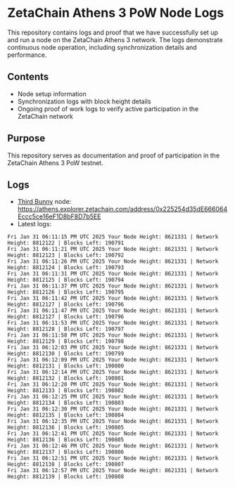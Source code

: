 # ZetaChain Athens 3 PoW Node Logs
This repository contains logs and proof that we have successfully set up and run a node on the ZetaChain Athens 3 network. The logs demonstrate continuous node operation, including synchronization details and performance.

## Contents
- Node setup information
- Synchronization logs with block height details
- Ongoing proof of work logs to verify active participation in the ZetaChain network

## Purpose
This repository serves as documentation and proof of participation in the ZetaChain Athens 3 PoW testnet.

## Logs

- [Third Bunny](https://thirdbunny.xyz/) node: https://athens.explorer.zetachain.com/address/0x225254d35dE666064Eccc5ce16eF1D8bF8D7b5EE
- Latest logs:
```
Fri Jan 31 06:11:15 PM UTC 2025 Your Node Height: 8621331 | Network Height: 8812122 | Blocks Left: 190791
Fri Jan 31 06:11:21 PM UTC 2025 Your Node Height: 8621331 | Network Height: 8812123 | Blocks Left: 190792
Fri Jan 31 06:11:26 PM UTC 2025 Your Node Height: 8621331 | Network Height: 8812124 | Blocks Left: 190793
Fri Jan 31 06:11:31 PM UTC 2025 Your Node Height: 8621331 | Network Height: 8812125 | Blocks Left: 190794
Fri Jan 31 06:11:37 PM UTC 2025 Your Node Height: 8621331 | Network Height: 8812126 | Blocks Left: 190795
Fri Jan 31 06:11:42 PM UTC 2025 Your Node Height: 8621331 | Network Height: 8812127 | Blocks Left: 190796
Fri Jan 31 06:11:47 PM UTC 2025 Your Node Height: 8621331 | Network Height: 8812127 | Blocks Left: 190796
Fri Jan 31 06:11:53 PM UTC 2025 Your Node Height: 8621331 | Network Height: 8812128 | Blocks Left: 190797
Fri Jan 31 06:11:58 PM UTC 2025 Your Node Height: 8621331 | Network Height: 8812129 | Blocks Left: 190798
Fri Jan 31 06:12:03 PM UTC 2025 Your Node Height: 8621331 | Network Height: 8812130 | Blocks Left: 190799
Fri Jan 31 06:12:09 PM UTC 2025 Your Node Height: 8621331 | Network Height: 8812131 | Blocks Left: 190800
Fri Jan 31 06:12:14 PM UTC 2025 Your Node Height: 8621331 | Network Height: 8812132 | Blocks Left: 190801
Fri Jan 31 06:12:20 PM UTC 2025 Your Node Height: 8621331 | Network Height: 8812133 | Blocks Left: 190802
Fri Jan 31 06:12:25 PM UTC 2025 Your Node Height: 8621331 | Network Height: 8812134 | Blocks Left: 190803
Fri Jan 31 06:12:30 PM UTC 2025 Your Node Height: 8621331 | Network Height: 8812135 | Blocks Left: 190804
Fri Jan 31 06:12:35 PM UTC 2025 Your Node Height: 8621331 | Network Height: 8812136 | Blocks Left: 190805
Fri Jan 31 06:12:41 PM UTC 2025 Your Node Height: 8621331 | Network Height: 8812136 | Blocks Left: 190805
Fri Jan 31 06:12:46 PM UTC 2025 Your Node Height: 8621331 | Network Height: 8812137 | Blocks Left: 190806
Fri Jan 31 06:12:51 PM UTC 2025 Your Node Height: 8621331 | Network Height: 8812138 | Blocks Left: 190807
Fri Jan 31 06:12:57 PM UTC 2025 Your Node Height: 8621331 | Network Height: 8812139 | Blocks Left: 190808
```
